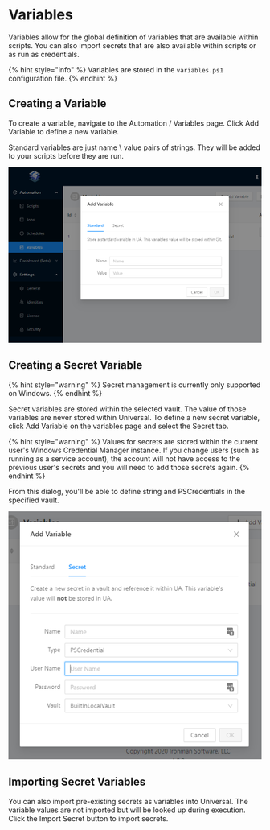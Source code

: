 # Variables

Variables allow for the global definition of variables that are available within scripts. You can also import secrets that are also available within scripts or as run as credentials. 

{% hint style="info" %}
Variables are stored in the `variables.ps1` configuration file.
{% endhint %}

## Creating a Variable 

To create a variable, navigate to the Automation / Variables page. Click Add Variable to define a new variable. 

Standard variables are just name \ value pairs of strings. They will be added to your scripts before they are run. 

![&apos;](../.gitbook/assets/image%20%2814%29.png)

## Creating a Secret Variable

{% hint style="warning" %}
Secret management is currently only supported on Windows. 
{% endhint %}

Secret variables are stored within the selected vault. The value of those variables are never stored within Universal. To define a new secret variable, click Add Variable on the variables page and select the Secret tab. 

{% hint style="warning" %}
Values for secrets are stored within the current user's Windows Credential Manager instance. If you change users \(such as running as a service account\), the account will not have access to the previous user's secrets and you will need to add those secrets again.
{% endhint %}

From this dialog, you'll be able to define string and PSCredentials in the specified vault. 

![](../.gitbook/assets/image%20%2811%29.png)

## Importing Secret Variables

You can also import pre-existing secrets as variables into Universal. The variable values are not imported but will be looked up during execution. Click the Import Secret button to import secrets. 





